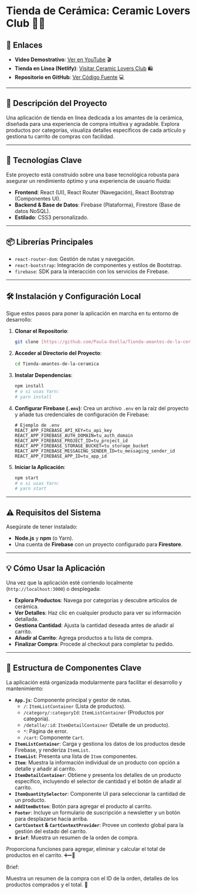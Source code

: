 # Tienda de Cerámica: Ceramic Lovers Club 🏺✨


## 🔗 Enlaces
* **Video Demostrativo**: [Ver en YouTube](https://www.youtube.com/watch?v=_hBpqJ-o3W0) 🎬
* **Tienda en Línea (Netlify)**: [Visitar Ceramic Lovers Club](https://ceramicc-lovers-club.netlify.app/) 🛍️
* **Repositorio en GitHub**: [Ver Código Fuente](https://github.com/Paula-Osella/Tienda-amantes-de-la-ceramica) 💻

---

## 📝 Descripción del Proyecto

Una aplicación de tienda en línea dedicada a los amantes de la cerámica, diseñada para una experiencia de compra intuitiva y agradable. Explora productos por categorías, visualiza detalles específicos de cada artículo y gestiona tu carrito de compras con facilidad.

---

## 🚀 Tecnologías Clave

Este proyecto está construido sobre una base tecnológica robusta para asegurar un rendimiento óptimo y una experiencia de usuario fluida:

* **Frontend**: React (UI), React Router (Navegación), React Bootstrap (Componentes UI).
* **Backend & Base de Datos**: Firebase (Plataforma), Firestore (Base de datos NoSQL).
* **Estilado**: CSS3 personalizado.

---

## 📦 Librerías Principales

* `react-router-dom`: Gestión de rutas y navegación.
* `react-bootstrap`: Integración de componentes y estilos de Bootstrap.
* `firebase`: SDK para la interacción con los servicios de Firebase.

---

## 🛠️ Instalación y Configuración Local

Sigue estos pasos para poner la aplicación en marcha en tu entorno de desarrollo:

1.  **Clonar el Repositorio**:
    ```bash
    git clone [https://github.com/Paula-Osella/Tienda-amantes-de-la-ceramica.git](https://github.com/Paula-Osella/Tienda-amantes-de-la-ceramica.git)
    ```

2.  **Acceder al Directorio del Proyecto**:
    ```bash
    cd Tienda-amantes-de-la-ceramica
    ```

3.  **Instalar Dependencias**:
    ```bash
    npm install
    # o si usas Yarn:
    # yarn install
    ```

4.  **Configurar Firebase (`.env`)**:
    Crea un archivo `.env` en la raíz del proyecto y añade tus credenciales de configuración de Firebase:
    ```
    # Ejemplo de .env
    REACT_APP_FIREBASE_API_KEY=tu_api_key
    REACT_APP_FIREBASE_AUTH_DOMAIN=tu_auth_domain
    REACT_APP_FIREBASE_PROJECT_ID=tu_project_id
    REACT_APP_FIREBASE_STORAGE_BUCKET=tu_storage_bucket
    REACT_APP_FIREBASE_MESSAGING_SENDER_ID=tu_messaging_sender_id
    REACT_APP_FIREBASE_APP_ID=tu_app_id
    ```

5.  **Iniciar la Aplicación**:
    ```bash
    npm start
    # o si usas Yarn:
    # yarn start
    ```

---

## ⚠️ Requisitos del Sistema

Asegúrate de tener instalado:

* **Node.js** y **npm** (o Yarn).
* Una cuenta de **Firebase** con un proyecto configurado para **Firestore**.

---

## 💡 Cómo Usar la Aplicación

Una vez que la aplicación esté corriendo localmente (`http://localhost:3000`) o desplegada:

* **Explora Productos**: Navega por categorías y descubre artículos de cerámica.
* **Ver Detalles**: Haz clic en cualquier producto para ver su información detallada.
* **Gestiona Cantidad**: Ajusta la cantidad deseada antes de añadir al carrito.
* **Añadir al Carrito**: Agrega productos a tu lista de compra.
* **Finalizar Compra**: Procede al checkout para completar tu pedido.

---

## 📂 Estructura de Componentes Clave

La aplicación está organizada modularmente para facilitar el desarrollo y mantenimiento:

* **`App.js`**: Componente principal y gestor de rutas.
    * `/`: `ItemListContainer` (Lista de productos).
    * `/category/:categoryId`: `ItemListContainer` (Productos por categoría).
    * `/detalle/:id`: `ItemDetailContainer` (Detalle de un producto).
    * `*`: Página de error.
    * `/cart`: Componente `Cart`.
* **`ItemListContainer`**: Carga y gestiona los datos de los productos desde Firebase, y renderiza `ItemList`.
* **`ItemList`**: Presenta una lista de `Item` componentes.
* **`Item`**: Muestra la información individual de un producto con opción a detalle y añadir al carrito.
* **`ItemDetailContainer`**: Obtiene y presenta los detalles de un producto específico, incluyendo el selector de cantidad y el botón de añadir al carrito.
* **`ItemQuantitySelector`**: Componente UI para seleccionar la cantidad de un producto.
* **`AddItemButton`**: Botón para agregar el producto al carrito.
* **`Footer`**: Incluye un formulario de suscripción a newsletter y un botón para desplazarse hacia arriba.
* **`CartContext` & `CartContextProvider`**: Provee un contexto global para la gestión del estado del carrito.
* **`Brief`**: Muestra un resumen de la orden de compra.

Proporciona funciones para agregar, eliminar y calcular el total de productos en el carrito. ➕➖🧮

Brief:

Muestra un resumen de la compra con el ID de la orden, detalles de los productos comprados y el total. 🧾
